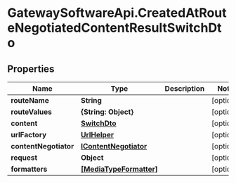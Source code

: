 # GatewaySoftwareApi.CreatedAtRouteNegotiatedContentResultSwitchDto

## Properties
Name | Type | Description | Notes
------------ | ------------- | ------------- | -------------
**routeName** | **String** |  | [optional] 
**routeValues** | **{String: Object}** |  | [optional] 
**content** | [**SwitchDto**](SwitchDto.md) |  | [optional] 
**urlFactory** | [**UrlHelper**](UrlHelper.md) |  | [optional] 
**contentNegotiator** | [**IContentNegotiator**](IContentNegotiator.md) |  | [optional] 
**request** | **Object** |  | [optional] 
**formatters** | [**[MediaTypeFormatter]**](MediaTypeFormatter.md) |  | [optional] 


